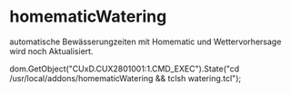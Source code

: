 homematicWatering
=================

automatische Bewässerungzeiten mit Homematic und Wettervorhersage
wird noch Aktualisiert.

dom.GetObject("CUxD.CUX2801001:1.CMD_EXEC").State("cd /usr/local/addons/homematicWatering && tclsh watering.tcl");
